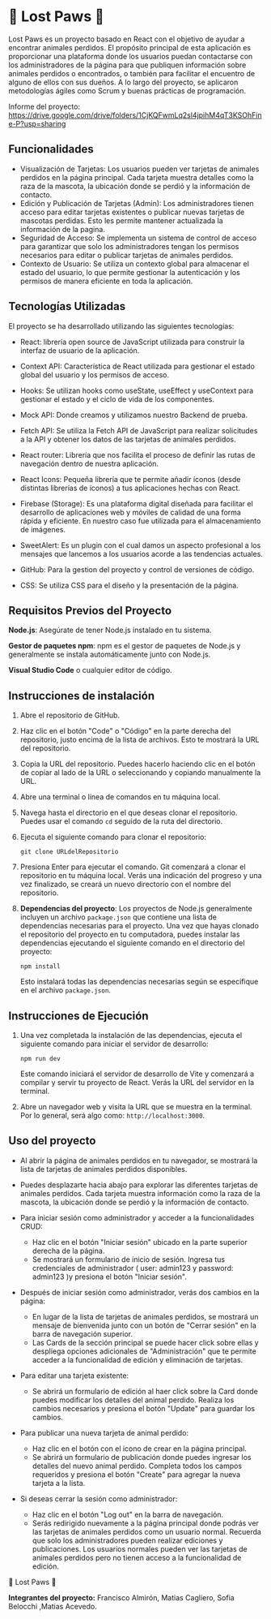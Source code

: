 # **🐾** Lost Paws **🐾**

Lost Paws es un proyecto basado en React con el objetivo de ayudar a encontrar animales perdidos. El propósito principal de esta aplicación es proporcionar una plataforma donde los usuarios puedan contactarse con los administradores de la página para que publiquen información sobre animales perdidos o encontrados, o también para facilitar el encuentro de alguno de ellos con sus dueños. A lo largo del proyecto, se aplicaron metodologías ágiles como Scrum y buenas prácticas de programación.

Informe del proyecto: https://drive.google.com/drive/folders/1CjKQFwmLq2sl4jpihM4qT3KSOhFine-P?usp=sharing

## Funcionalidades
* Visualización de Tarjetas: Los usuarios pueden ver tarjetas de animales perdidos en la página principal. Cada tarjeta muestra detalles como la raza de la mascota, la ubicación donde se perdió y la información de contacto.
* Edición y Publicación de Tarjetas (Admin): Los administradores tienen acceso para editar tarjetas existentes o publicar nuevas tarjetas de mascotas perdidas. Esto les permite mantener actualizada la información de la pagina.
* Seguridad de Acceso: Se implementa un sistema de control de acceso para garantizar que solo los administradores tengan los permisos necesarios para editar o publicar tarjetas de animales perdidos.
* Contexto de Usuario: Se utiliza un contexto global para almacenar el estado del usuario, lo que permite gestionar la autenticación y los permisos de manera eficiente en toda la aplicación.

## Tecnologías Utilizadas

El proyecto se ha desarrollado utilizando las siguientes tecnologías:
* React: librería open source de JavaScript utilizada para construir la interfaz de usuario de la aplicación.

* Context API: Característica de React utilizada para gestionar el estado global del usuario y los permisos de acceso.

* Hooks: Se utilizan hooks como useState, useEffect y useContext para gestionar el estado y el ciclo de vida de los componentes.

* Mock API: Donde creamos y utilizamos nuestro Backend de prueba.

* Fetch API: Se utiliza la Fetch API de JavaScript para realizar solicitudes a la API y obtener los datos de las tarjetas de animales perdidos.

* React router: Librería que nos facilita el proceso de definir las rutas de navegación dentro de nuestra aplicación.

* React Icons: Pequeña librería que te permite añadir íconos (desde distintas librerías de íconos) a tus aplicaciones hechas con React.

* Firebase (Storage): Es una plataforma digital diseñada para facilitar el desarrollo de aplicaciones web y móviles de calidad de una forma rápida y eficiente. En nuestro caso fue utilizada para el almacenamiento de imágenes.

* SweetAlert: Es un plugin con el cual damos un aspecto profesional a los mensajes que lancemos a los usuarios acorde a las tendencias actuales.

* GitHub: Para la gestion del proyecto y control de versiones de código.

* CSS: Se utiliza CSS para el diseño y la presentación de la página.

## Requisitos Previos del Proyecto

 **Node.js**: Asegúrate de tener Node.js instalado en tu sistema.
    
**Gestor de paquetes npm**: npm es el gestor de paquetes de Node.js y generalmente se instala automáticamente junto con Node.js.

**Visual Studio Code** o cualquier editor de código.
  

## Instrucciones de instalación
1.  Abre el repositorio de GitHub.
    
2.  Haz clic en el botón "Code" o "Código" en la parte derecha del repositorio, justo encima de la lista de archivos. Esto te mostrará la URL del repositorio.
    
3.  Copia la URL del repositorio. Puedes hacerlo haciendo clic en el botón de copiar al lado de la URL o seleccionando y copiando manualmente la URL.
    
4.  Abre una terminal o línea de comandos en tu máquina local.
    
5.  Navega hasta el directorio en el que deseas clonar el repositorio. Puedes usar el comando `cd` seguido de la ruta del directorio.

7.  Ejecuta el siguiente comando para clonar el repositorio:

	`git clone URLdelRepositorio`
8. Presiona Enter para ejecutar el comando. Git comenzará a clonar el repositorio en tu máquina local. Verás una indicación del progreso y una vez finalizado, se creará un nuevo directorio con el nombre del repositorio.

9.  **Dependencias del proyecto**: Los proyectos de Node.js generalmente incluyen un archivo `package.json` que contiene una lista de dependencias necesarias para el proyecto. Una vez que hayas clonado el repositorio del proyecto en tu computadora, puedes instalar las dependencias ejecutando el siguiente comando en el directorio del proyecto:

    `npm install` 
    
    Esto instalará todas las dependencias necesarias según se especifique en el archivo `package.json`.



## Instrucciones de Ejecución

1.  Una vez completada la instalación de las dependencias, ejecuta el siguiente comando para iniciar el servidor de desarrollo:
	
	`npm run dev` 

	Este comando iniciará el servidor de desarrollo de Vite y comenzará a compilar y servir tu proyecto de React. Verás la URL del servidor en la terminal.

2.  Abre un navegador web y visita la URL que se muestra en la terminal. Por lo general, será algo como: `http://localhost:3000`.



## Uso del proyecto

* Al abrir la página de animales perdidos en tu navegador, se mostrará la lista de tarjetas de animales perdidos disponibles.
* Puedes desplazarte hacia abajo para explorar las diferentes tarjetas de animales perdidos. Cada tarjeta muestra información como la raza de la mascota, la ubicación donde se perdió y la información de contacto.
* Para iniciar sesión como administrador y acceder a la funcionalidades CRUD:
   * Haz clic en el botón "Iniciar sesión" ubicado en la parte superior derecha de la página.
   * Se mostrará un formulario de inicio de sesión. Ingresa tus credenciales de administrador ( user: admin123 y password: admin123 )y presiona el botón "Iniciar sesión".
* Después de iniciar sesión como administrador, verás dos cambios en la página:
   * En lugar de la lista de tarjetas de animales perdidos, se mostrará un mensaje de bienvenida junto con un botón de "Cerrar sesión" en la barra de navegación superior.
   * Las Cards de la sección principal se puede hacer click sobre ellas y despliega opciones adicionales de "Administración" que te permite acceder a la funcionalidad de edición y eliminación de tarjetas.
* Para editar una tarjeta existente:
	* Se abrirá un formulario de edición al haer click sobre la Card donde puedes modificar los detalles del animal perdido. Realiza los cambios necesarios y presiona el botón "Update" para guardar los cambios.
	
* Para publicar una nueva tarjeta de animal perdido:
   * Haz clic en el botón con el icono de crear en la página principal.
   * Se abrirá un formulario de publicación donde puedes ingresar los detalles del nuevo animal perdido. Completa todos los campos requeridos y presiona el botón "Create" para agregar la nueva tarjeta a la lista.
* Si deseas cerrar la sesión como administrador:
   * Haz clic en el botón "Log out" en la barra de navegación.
   * Serás redirigido nuevamente a la página principal donde podrás ver las tarjetas de animales perdidos como un usuario normal.
Recuerda que solo los administradores pueden realizar ediciones y publicaciones. Los usuarios normales pueden ver las tarjetas de animales perdidos pero no tienen acceso a la funcionalidad de edición.


 **🐾** Lost Paws **🐾**
 
**Integrantes del proyecto:** Francisco Almirón, Matias Cagliero, Sofia Belocchi ,Matias Acevedo.
